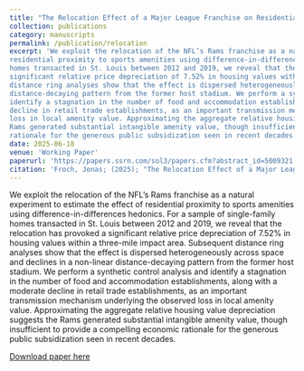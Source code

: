 ```yaml
---
title: "The Relocation Effect of a Major League Franchise on Residential Property Values"
collection: publications
category: manuscripts
permalink: /publication/relocation
excerpt: 'We exploit the relocation of the NFL’s Rams franchise as a natural experiment to estimate the effect of
residential proximity to sports amenities using difference-in-differences hedonics. For a sample of single-family
homes transacted in St. Louis between 2012 and 2019, we reveal that the relocation has provoked a
significant relative price depreciation of 7.52% in housing values within a three-mile impact area. Subsequent
distance ring analyses show that the effect is dispersed heterogeneously across space and declines in a non-linear
distance-decaying pattern from the former host stadium. We perform a synthetic control analysis and
identify a stagnation in the number of food and accommodation establishments, along with a moderate
decline in retail trade establishments, as an important transmission mechanism underlying the observed
loss in local amenity value. Approximating the aggregate relative housing value depreciation suggests the
Rams generated substantial intangible amenity value, though insufficient to provide a compelling economic
rationale for the generous public subsidization seen in recent decades.'
date: 2025-06-18
venue: 'Working Paper'
paperurl: 'https://papers.ssrn.com/sol3/papers.cfm?abstract_id=5009321'
citation: 'Froch, Jonas; (2025); "The Relocation Effect of a Major League Franchise on Residential Property Values"; Working Paper'
---
```


We exploit the relocation of the NFL’s Rams franchise as a natural experiment to estimate the effect of
residential proximity to sports amenities using difference-in-differences hedonics. For a sample of single-family
homes transacted in St. Louis between 2012 and 2019, we reveal that the relocation has provoked a
significant relative price depreciation of 7.52% in housing values within a three-mile impact area. Subsequent
distance ring analyses show that the effect is dispersed heterogeneously across space and declines in a non-linear
distance-decaying pattern from the former host stadium. We perform a synthetic control analysis and
identify a stagnation in the number of food and accommodation establishments, along with a moderate
decline in retail trade establishments, as an important transmission mechanism underlying the observed
loss in local amenity value. Approximating the aggregate relative housing value depreciation suggests the
Rams generated substantial intangible amenity value, though insufficient to provide a compelling economic
rationale for the generous public subsidization seen in recent decades.

[Download paper here](https://papers.ssrn.com/sol3/papers.cfm?abstract_id=5009321)

